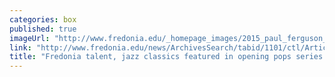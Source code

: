 ```yaml
---
categories: box
published: true
imageUrl: "http://www.fredonia.edu/_homepage_images/2015_paul_ferguson_CJO_crop.jpg"
link: "http://www.fredonia.edu/news/ArchivesSearch/tabid/1101/ctl/ArticleView/mid/1878/articleId/5518/Fredonia_talent_jazz_classics_featured_in_opening_pops_series_concert.aspx"
title: "Fredonia talent, jazz classics featured in opening pops series concert Sept. 26"
---
```


